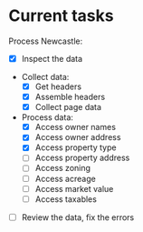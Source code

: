 # Current tasks

Process Newcastle:
- [x] Inspect the data
- Collect data:
    - [x] Get headers
    - [x] Assemble headers
    - [x] Collect page data
- Process data:
    - [x] Access owner names
    - [x] Access owner address
    - [x] Access property type
    - [ ] Access property address
    - [ ] Access zoning
    - [ ] Access acreage
    - [ ] Access market value
    - [ ] Access taxables
- [ ] Review the data, fix the errors
